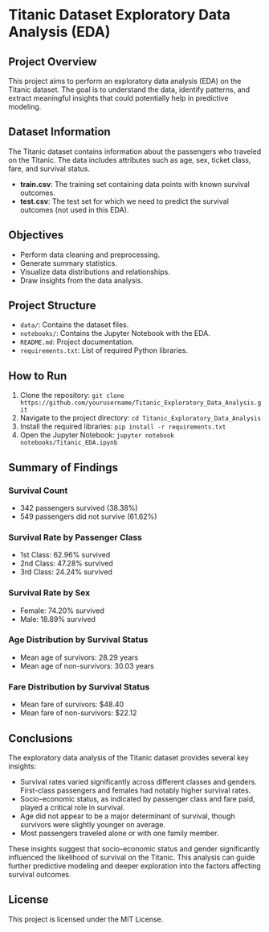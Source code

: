 # Titanic Dataset Exploratory Data Analysis (EDA)

## Project Overview

This project aims to perform an exploratory data analysis (EDA) on the Titanic dataset. The goal is to understand the data, identify patterns, and extract meaningful insights that could potentially help in predictive modeling.

## Dataset Information

The Titanic dataset contains information about the passengers who traveled on the Titanic. The data includes attributes such as age, sex, ticket class, fare, and survival status.

- **train.csv**: The training set containing data points with known survival outcomes.
- **test.csv**: The test set for which we need to predict the survival outcomes (not used in this EDA).

## Objectives

- Perform data cleaning and preprocessing.
- Generate summary statistics.
- Visualize data distributions and relationships.
- Draw insights from the data analysis.

## Project Structure

- `data/`: Contains the dataset files.
- `notebooks/`: Contains the Jupyter Notebook with the EDA.
- `README.md`: Project documentation.
- `requirements.txt`: List of required Python libraries.

## How to Run

1. Clone the repository: `git clone https://github.com/yourusername/Titanic_Exploratory_Data_Analysis.git`
2. Navigate to the project directory: `cd Titanic_Exploratory_Data_Analysis`
3. Install the required libraries: `pip install -r requirements.txt`
4. Open the Jupyter Notebook: `jupyter notebook notebooks/Titanic_EDA.ipynb`

## Summary of Findings

### Survival Count
- 342 passengers survived (38.38%)
- 549 passengers did not survive (61.62%)

### Survival Rate by Passenger Class
- 1st Class: 62.96% survived
- 2nd Class: 47.28% survived
- 3rd Class: 24.24% survived

### Survival Rate by Sex
- Female: 74.20% survived
- Male: 18.89% survived

### Age Distribution by Survival Status
- Mean age of survivors: 28.29 years
- Mean age of non-survivors: 30.03 years

### Fare Distribution by Survival Status
- Mean fare of survivors: $48.40
- Mean fare of non-survivors: $22.12

## Conclusions

The exploratory data analysis of the Titanic dataset provides several key insights:
- Survival rates varied significantly across different classes and genders. First-class passengers and females had notably higher survival rates.
- Socio-economic status, as indicated by passenger class and fare paid, played a critical role in survival.
- Age did not appear to be a major determinant of survival, though survivors were slightly younger on average.
- Most passengers traveled alone or with one family member.

These insights suggest that socio-economic status and gender significantly influenced the likelihood of survival on the Titanic. This analysis can guide further predictive modeling and deeper exploration into the factors affecting survival outcomes.

## License

This project is licensed under the MIT License.

